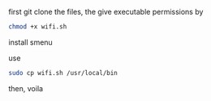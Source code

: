 first git clone the files, the give executable permissions by
```bash
chmod +x wifi.sh
```

install smenu

use
```bash
sudo cp wifi.sh /usr/local/bin
```
then, voila
